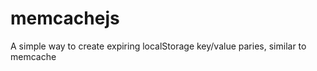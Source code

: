 memcachejs
==========

A simple way to create expiring localStorage key/value paries, similar to memcache
